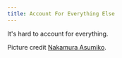 ```yaml
---
title: Account For Everything Else
---
```



It's hard to account for everything.

Picture credit <a href=https://en.wikipedia.org/wiki/Asumiko_Nakamura>Nakamura Asumiko</a>.
